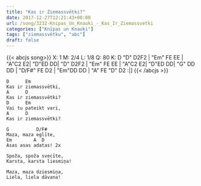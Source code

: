 ```yaml
---
title: "Kas ir Ziemassvētki?"
date: 2017-12-27T12:21:43+00:00
url: /song/3232-Knipas_Un_Knauki_-_Kas_Ir_Ziemassvetki
categories: ["Knīpas un Knauķi"]
tags: ["ziemassvētku", "abc"]
draft: false
---
```

{{< abcjs song>}}
X: 1
M: 2/4
L: 1/8
Q: 80
K: D
"D" D2F2 | "Em" FE EE | "A"C2 E2| "D"ED DD|
"D" D2F2 | "Em" FE EE | "A"C2 E2| "D"ED DD|
"G" DD DD |  "D/F#" FE D2 | "Em"DD DD | "A" FE "D" D2 :|]
{{< /abcjs >}}
```text
D      Em
Kas ir ziemassvētki,
A      D
Kas ir ziemassvētki?
D      Em 
Vai tu pateikt vari,
A      D
Kas ir ziemassvētki?

G          D/F#
Maza, maza eglīte,
Em        A  D
Asas asas adatas! 2x

Spoža, spoža svecīte,
Karsta, karsta liesmiņa!

Maza, maza dziesmiņa,
Liela, liela dāvana!
```